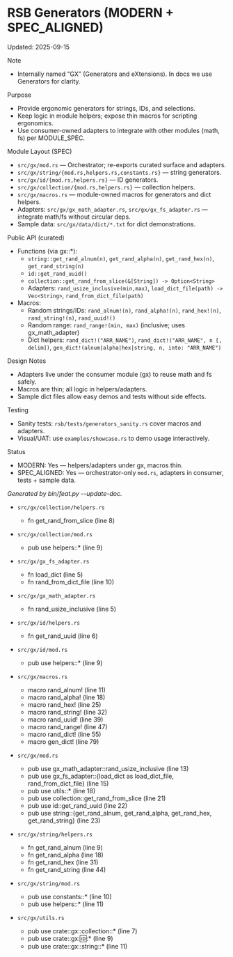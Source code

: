 # RSB Generators (MODERN + SPEC_ALIGNED)

Updated: 2025-09-15

Note
- Internally named “GX” (Generators and eXtensions). In docs we use Generators for clarity.

Purpose
- Provide ergonomic generators for strings, IDs, and selections.
- Keep logic in module helpers; expose thin macros for scripting ergonomics.
- Use consumer-owned adapters to integrate with other modules (math, fs) per MODULE_SPEC.

Module Layout (SPEC)
- `src/gx/mod.rs` — Orchestrator; re-exports curated surface and adapters.
- `src/gx/string/{mod.rs,helpers.rs,constants.rs}` — string generators.
- `src/gx/id/{mod.rs,helpers.rs}` — ID generators.
- `src/gx/collection/{mod.rs,helpers.rs}` — collection helpers.
- `src/gx/macros.rs` — module-owned macros for generators and dict helpers.
- Adapters: `src/gx/gx_math_adapter.rs`, `src/gx/gx_fs_adapter.rs` — integrate math/fs without circular deps.
- Sample data: `src/gx/data/dict/*.txt` for dict demonstrations.

Public API (curated)
- Functions (via gx::*):
  - `string::get_rand_alnum(n)`, `get_rand_alpha(n)`, `get_rand_hex(n)`, `get_rand_string(n)`
  - `id::get_rand_uuid()`
  - `collection::get_rand_from_slice(&[String]) -> Option<String>`
  - Adapters: `rand_usize_inclusive(min,max)`, `load_dict_file(path) -> Vec<String>`, `rand_from_dict_file(path)`
- Macros:
  - Random strings/IDs: `rand_alnum!(n)`, `rand_alpha!(n)`, `rand_hex!(n)`, `rand_string!(n)`, `rand_uuid!()`
  - Random range: `rand_range!(min, max)` (inclusive; uses gx_math_adapter)
  - Dict helpers: `rand_dict!("ARR_NAME")`, `rand_dict!("ARR_NAME", n [, delim])`, `gen_dict!(alnum|alpha|hex|string, n, into: "ARR_NAME")`

Design Notes
- Adapters live under the consumer module (gx) to reuse math and fs safely.
- Macros are thin; all logic in helpers/adapters.
- Sample dict files allow easy demos and tests without side effects.

Testing
- Sanity tests: `rsb/tests/generators_sanity.rs` cover macros and adapters.
- Visual/UAT: use `examples/showcase.rs` to demo usage interactively.

Status
- MODERN: Yes — helpers/adapters under gx, macros thin.
- SPEC_ALIGNED: Yes — orchestrator-only `mod.rs`, adapters in consumer, tests + sample data.

<!-- feat:generators -->

_Generated by bin/feat.py --update-doc._

* `src/gx/collection/helpers.rs`
  - fn get_rand_from_slice (line 8)

* `src/gx/collection/mod.rs`
  - pub use helpers::* (line 9)

* `src/gx/gx_fs_adapter.rs`
  - fn load_dict (line 5)
  - fn rand_from_dict_file (line 10)

* `src/gx/gx_math_adapter.rs`
  - fn rand_usize_inclusive (line 5)

* `src/gx/id/helpers.rs`
  - fn get_rand_uuid (line 6)

* `src/gx/id/mod.rs`
  - pub use helpers::* (line 9)

* `src/gx/macros.rs`
  - macro rand_alnum! (line 11)
  - macro rand_alpha! (line 18)
  - macro rand_hex! (line 25)
  - macro rand_string! (line 32)
  - macro rand_uuid! (line 39)
  - macro rand_range! (line 47)
  - macro rand_dict! (line 55)
  - macro gen_dict! (line 79)

* `src/gx/mod.rs`
  - pub use gx_math_adapter::rand_usize_inclusive (line 13)
  - pub use gx_fs_adapter::{load_dict as load_dict_file, rand_from_dict_file} (line 15)
  - pub use utils::* (line 18)
  - pub use collection::get_rand_from_slice (line 21)
  - pub use id::get_rand_uuid (line 22)
  - pub use string::{get_rand_alnum, get_rand_alpha, get_rand_hex, get_rand_string} (line 23)

* `src/gx/string/helpers.rs`
  - fn get_rand_alnum (line 9)
  - fn get_rand_alpha (line 18)
  - fn get_rand_hex (line 31)
  - fn get_rand_string (line 44)

* `src/gx/string/mod.rs`
  - pub use constants::* (line 10)
  - pub use helpers::* (line 11)

* `src/gx/utils.rs`
  - pub use crate::gx::collection::* (line 7)
  - pub use crate::gx::id::* (line 9)
  - pub use crate::gx::string::* (line 11)

<!-- /feat:generators -->


